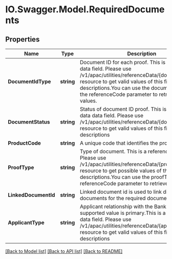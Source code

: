 # IO.Swagger.Model.RequiredDocuments
## Properties

Name | Type | Description | Notes
------------ | ------------- | ------------- | -------------
**DocumentIdType** | **string** | Document ID for each proof. This is a reference data field. Please use /v1/apac/utilities/referenceData/{documentIdType} resource to get valid values of this field with descriptions.You can use the documentIdType as the referenceCode parameter to retrieve the values. | [optional] 
**DocumentStatus** | **string** | Status of document ID proof. This is a reference data data field. Please use /v1/apac/utilities/referenceData/{documentStatus} resource to get valid values of this field with descriptions | [optional] 
**ProductCode** | **string** | A unique code that identifies the product | [optional] 
**ProofType** | **string** | Type of document. This is a reference data field. Please use /v1/apac/utilities/referenceData/{proofType} resource to get possible values of this field with descriptions.You can use the proofType as the referenceCode parameter to retrieve the values. | [optional] 
**LinkedDocumentId** | **string** | Linked document id is used to link different documents for the required documents/proof type. | [optional] 
**ApplicantType** | **string** | Applicant relationship with the Bank. Currently supported value is primary.This is a reference data data field. Please use /v1/apac/utilities/referenceData/{applicantType} resource to get valid values of this field with descriptions | [optional] 

[[Back to Model list]](../README.md#documentation-for-models) [[Back to API list]](../README.md#documentation-for-api-endpoints) [[Back to README]](../README.md)

